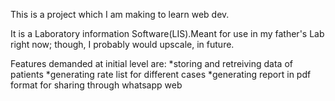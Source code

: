 This is a project which I am making to learn web dev.

It is a Laboratory information Software(LIS).Meant for use in my father's Lab right now; though, I probably would upscale, in future.

Features demanded at initial level are:
*storing and retreiving data of patients
*generating rate list for different cases
*generating report in pdf format for sharing through whatsapp web
